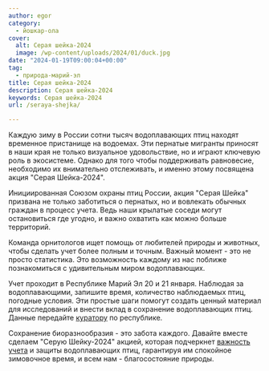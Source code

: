 ```yaml
---
author: egor
category:
  - йошкар-ола
cover:
  alt: Серая шейка-2024
  image: /wp-content/uploads/2024/01/duck.jpg
date: "2024-01-19T09:00:04+00:00"
tag:
  - природа-марий-эл
title: Серая шейка-2024
description: Серая шейка-2024
keywords: Серая шейка-2024
url: /seraya-shejka/

---
```

Каждую зиму в России сотни тысяч водоплавающих птиц находят временное пристанище на водоемах. Эти пернатые мигранты приносят в наши края не только визуальное удовольствие, но и играют ключевую роль в экосистеме. Однако для того чтобы поддерживать равновесие, необходимо их внимательно отслеживать, и именно этому посвящена акция "Серая Шейка-2024".

Инициированная Союзом охраны птиц России, акция "Серая Шейка" призвана не только заботиться о пернатых, но и вовлекать обычных граждан в процесс учета. Ведь наши крылатые соседи могут остановиться где угодно, и важно охватить как можно больше территорий.

Команда орнитологов ищет помощь от любителей природы и животных, чтобы сделать учет более полным и точным. Важный момент \- это не просто статистика. Это возможность каждому из нас поближе познакомиться с удивительным миром водоплавающих.

Учет проходит в Республике Марий Эл 20 и 21 января. Наблюдая за водоплавающими, запишите время, количество наблюдаемых птиц, погодные условия. Эти простые шаги помогут создать ценный материал для исследований и внести вклад в сохранение водоплавающих птиц. Данные передайте [куратору](https://vk.com/ksenia_pushkareva) по республике.

Сохранение биоразнообразия \- это забота каждого. Давайте вместе сделаем "Серую Шейку-2024" акцией, которая подчеркнет [важность учета](/ohota-v-marij-el/) и защиты водоплавающих птиц, гарантируя им спокойное зимовочное время, и всем нам \- благосостояние природы.
